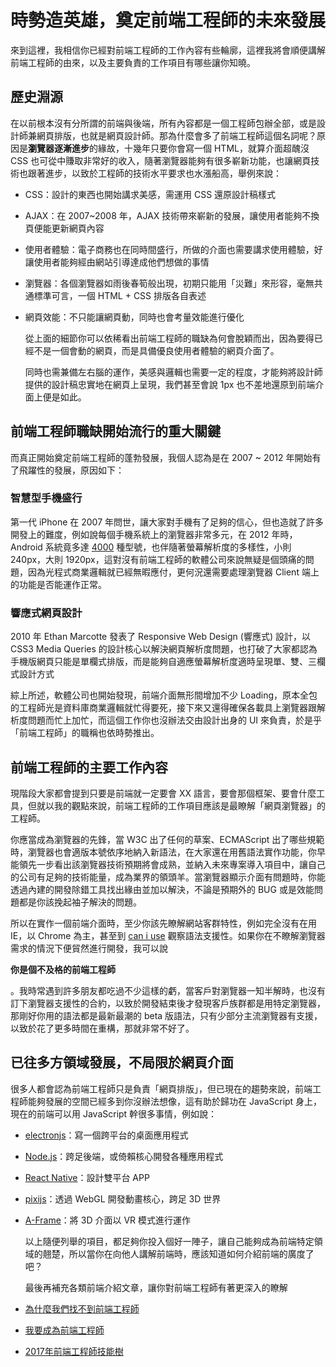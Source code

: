 # 時勢造英雄，奠定前端工程師的未來發展

來到這裡，我相信你已經對前端工程師的工作內容有些輪廓，這裡我將會順便講解前端工程師的由來，以及主要負責的工作項目有哪些讓你知曉。

## 歷史淵源

在以前根本沒有分所謂的前端與後端，所有內容都是一個工程師包辦全部，或是設計師兼網頁排版，也就是網頁設計師。那為什麼會多了前端工程師這個名詞呢？原因是**瀏覽器逐漸進步**的緣故，十幾年只要你會寫一個 HTML，就算介面超醜沒 CSS 也可從中賺取非常好的收入，隨著瀏覽器能夠有很多嶄新功能，也讓網頁技術也跟著進步，以致於工程師的技術水平要求也水漲船高，舉例來說：

* CSS：設計的東西也開始講求美感，需運用 CSS 還原設計稿樣式
* AJAX：在 2007~2008 年，AJAX 技術帶來嶄新的發展，讓使用者能夠不換頁便能更新網頁內容
* 使用者體驗：電子商務也在同時間盛行，所做的介面也需要講求使用體驗，好讓使用者能夠經由網站引導達成他們想做的事情
* 瀏覽器：各個瀏覽器如雨後春筍般出現，初期只能用「災難」來形容，毫無共通標準可言，一個 HTML + CSS 排版各自表述
* 網頁效能：不只能讓網頁動，同時也會考量效能進行優化

  從上面的細節你可以依稀看出前端工程師的職缺為何會脫穎而出，因為要得已經不是一個會動的網頁，而是具備優良使用者體驗的網頁介面了。

  同時也需兼備左右腦的運作，美感與邏輯也需要一定的程度，才能夠將設計師提供的設計稿忠實地在網頁上呈現，我們甚至會說 1px 也不差地還原到前端介面上便是如此。

## 前端工程師職缺開始流行的重大關鍵

而真正開始奠定前端工程師的蓬勃發展，我個人認為是在 2007 ~ 2012 年開始有了飛躍性的發展，原因如下：

### 智慧型手機盛行

第一代 iPhone 在 2007 年問世，讓大家對手機有了足夠的信心，但也造就了許多開發上的難度，例如說每個手機系統上的瀏覽器非常多元，在 2012 年時，Android 系統竟多達 [4000](https://www.techbang.com/posts/9424-android-developers-sad-chart-tells-you) 種型號，也伴隨著螢幕解析度的多樣性，小則 240px，大則 1920px，這對沒有前端工程師的軟體公司來說無疑是個頭痛的問題，因為光程式商業邏輯就已經無暇應付，更何況還需要處理瀏覽器 Client 端上的功能是否能運作正常。

### 響應式網頁設計

2010 年 Ethan Marcotte 發表了 Responsive Web Design \(響應式\) 設計，以 CSS3 Media Queries 的設計核心以解決網頁解析度問題，也打破了大家都認為手機版網頁只能是單欄式排版，而是能夠自適應螢幕解析度適時呈現單、雙、三欄式設計方式

綜上所述，軟體公司也開始發現，前端介面無形間增加不少 Loading，原本全包的工程師光是資料庫商業邏輯就忙得要死，接下來又還得確保各載具上瀏覽器跟解析度問題而忙上加忙，而這個工作你也沒辦法交由設計出身的 UI 來負責，於是乎「前端工程師」的職稱也依時勢推出。

## 前端工程師的主要工作內容

現階段大家都會提到只要是前端就一定要會 XX 語言，要會那個框架、要會什麼工具，但就以我的觀點來說，前端工程師的工作項目應該是最瞭解「網頁瀏覽器」的工程師。

你應當成為瀏覽器的先鋒，當 W3C 出了任何的草案、ECMAScript 出了哪些規範時，瀏覽器也會適版本號依序地納入新語法，在大家還在用舊語法實作功能，你早能領先一步看出該瀏覽器技術預期將會成熟，並納入未來專案導入項目中，讓自己的公司有足夠的技術能量，成為業界的領頭羊。當瀏覽器顯示介面有問題時，你能透過內建的開發除錯工具找出緣由並加以解決，不論是預期外的 BUG 或是效能問題都是你該挽起袖子解決的問題。

所以在實作一個前端介面時，至少你該先瞭解網站客群特性，例如完全沒有在用 IE，以 Chrome 為主，甚至到 [can i use](https://caniuse.com/) 觀察語法支援性。如果你在不瞭解瀏覽器需求的情況下便貿然進行開發，我可以說

**你是個不及格的前端工程師**

。我時常遇到許多朋友都吃過不少這樣的虧，當客戶對瀏覽器一知半解時，也沒有訂下瀏覽器支援性的合約，以致於開發結束後才發現客戶族群都是用特定瀏覽器，那剛好你用的語法都是最新最潮的 beta 版語法，只有少部分主流瀏覽器有支援，以致於花了更多時間在重構，那就非常不好了。

## 已往多方領域發展，不局限於網頁介面

很多人都會認為前端工程師只是負責「網頁排版」，但已現在的趨勢來說，前端工程師能夠發展的空間已經多到你沒辦法想像，這有助於歸功在 JavaScript 身上，現在的前端可以用 JavaScript 幹很多事情，例如說：

* [electronjs](https://electronjs.org/)：寫一個跨平台的桌面應用程式
* [Node.js](https://nodejs.org/en/)：跨足後端，或倚賴核心開發各種應用程式
* [React Native](https://facebook.github.io/react-native/)：設計雙平台 APP
* [pixijs](http://www.pixijs.com/)：透過 WebGL 開發動畫核心，跨足 3D 世界
* [A-Frame](https://aframe.io/)：將 3D 介面以 VR 模式進行運作

  以上隨便列舉的項目，都足夠你投入個好一陣子，讓自己能夠成為前端特定領域的翹楚，所以當你在向他人講解前端時，應該知道如何介紹前端的廣度了吧？

  最後再補充各類前端介紹文章，讓你對前端工程師有著更深入的瞭解

* [為什麼我們找不到前端工程師](https://www.facebook.com/notes/lock-chou/譯為什麼我們找不到前端工程師/10152095506555563/)

* [我要成為前端工程師](https://blog.miniasp.com/post/2016/02/02/JavaScript-novice-advice-and-learning-resources.aspx)
* [2017年前端工程師技能樹](http://www.hexschool.com/2017/06/12/2017-06-12-skill_tree/)



